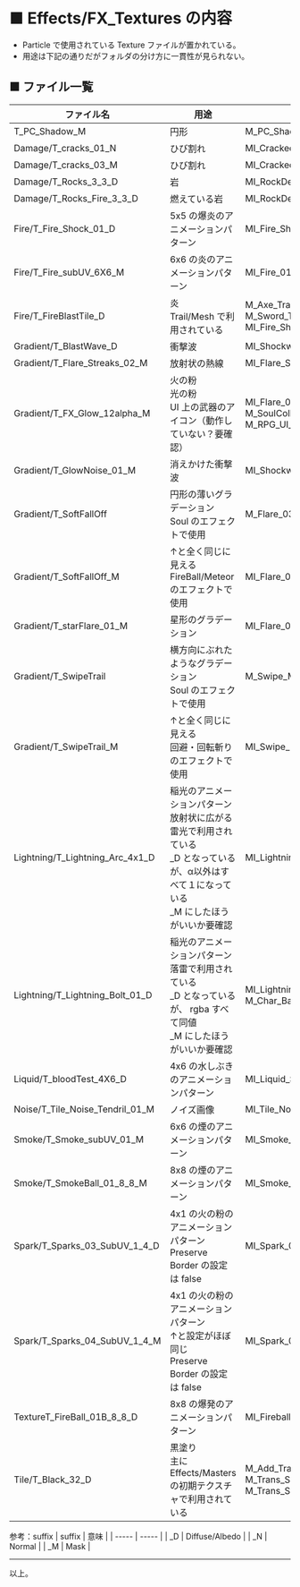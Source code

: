 # ■ Effects/FX_Textures の内容
* Particle で使用されている Texture ファイルが置かれている。
* 用途は下記の通りだがフォルダの分け方に一貫性が見られない。
 
## ■ ファイル一覧

| ファイル名 | 用途 | 参照元 |
| ----- | ----- | ----- |
| T_PC_Shadow_M | 円形 | M_PC_Shadow_Mat |
| Damage/T_cracks_01_N | ひび割れ | MI_CrackedGround_01 |
| Damage/T_cracks_03_M | ひび割れ | MI_CrackedGround_01 |
| Damage/T_Rocks_3_3_D | 岩 | MI_RockDebris_Trans |
| Damage/T_Rocks_Fire_3_3_D | 燃えている岩 | MI_RockDebrisFire_Trans |
| Fire/T_Fire_Shock_01_D | 5x5 の爆炎のアニメーションパターン | MI_Fire_Shock_01_5x5_SubUV |
| Fire/T_Fire_subUV_6X6_M | 6x6 の炎のアニメーションパターン | MI_Fire_01_Add_6X6 |
| Fire/T_FireBlastTile_D | 炎<br>Trail/Mesh で利用されている | M_Axe_Trail<br>M_Sword_Trail<br>MI_Fire_Sheet_01 |
| Gradient/T_BlastWave_D | 衝撃波 | MI_Shockwave_01_ADD |
| Gradient/T_Flare_Streaks_02_M | 放射状の熱線 | MI_Flare_Streak_01 |
| Gradient/T_FX_Glow_12alpha_M | 火の粉<br>光の粉<br>UI 上の武器のアイコン（動作していない？要確認） | MI_Flare_09<br>M_SoulCollectible<br>M_RPG_UI_Button01 |
| Gradient/T_GlowNoise_01_M | 消えかけた衝撃波 | MI_Shockwave_03_Add |
| Gradient/T_SoftFallOff | 円形の薄いグラデーション<br>Soul のエフェクトで使用 | M_Flare_03_INST |
| Gradient/T_SoftFallOff_M | ↑と全く同じに見える<br>FireBall/Meteor のエフェクトで使用 | MI_Flare_03 |
| Gradient/T_starFlare_01_M | 星形のグラデーション | MI_Flare_01 |
| Gradient/T_SwipeTrail | 横方向にぶれたようなグラデーション<br>Soul のエフェクトで使用 | M_Swipe_Mesh_Add_2Sided_01_INST |
| Gradient/T_SwipeTrail_M | ↑と全く同じに見える<br>回避・回転斬りのエフェクトで使用 | MI_Swipe_Mesh_Add_2Sided_01 |
| Lightning/T_Lightning_Arc_4x1_D | 稲光のアニメーションパターン<br>放射状に広がる雷光で利用されている<br>_D となっているが、α以外はすべて１になっている<br>_M にしたほうがいいか要確認 | MI_Lightning_Arc_01_Trans_4X1 |
| Lightning/T_Lightning_Bolt_01_D | 稲光のアニメーションパターン<br>落雷で利用されている<br>_D となっているが、 rgba すべて同値<br>_M にしたほうがいいか要確認 | MI_Lightning_Bolt_01_Add_4X1<br>M_Char_Barbrous |
| Liquid/T_bloodTest_4X6_D | 4x6 の水しぶきのアニメーションパターン | MI_Liquid_Spray_01_4X6 |
| Noise/T_Tile_Noise_Tendril_01_M | ノイズ画像 | MI_Tile_Noise_Tendril_01_in |
| Smoke/T_Smoke_subUV_01_M | 6x6 の煙のアニメーションパターン | MI_Smoke_02_Trans_6X6 |
| Smoke/T_SmokeBall_01_8_8_M | 8x8 の煙のアニメーションパターン | MI_Smoke_01_8X8 |
| Spark/T_Sparks_03_SubUV_1_4_D | 4x1 の火の粉のアニメーションパターン<br>Preserve Border の設定は false | MI_Spark_03_1_4 |
| Spark/T_Sparks_04_SubUV_1_4_M | 4x1 の火の粉のアニメーションパターン<br>↑と設定がほぼ同じ<br>Preserve Border の設定は false | MI_Spark_04_SubUV_1_4 |
| TextureT_FireBall_01B_8_8_D | 8x8 の爆発のアニメーションパターン | MI_Fireball_01_8X8 |
| Tile/T_Black_32_D | 黒塗り<br>主に Effects/Masters の初期テクスチャで利用されている | M_Add_Trail_2Sided_Pan_Master<br>M_Trans_Sprite_Master_DepthFade<br>M_Trans_Sprite_Master_Surface |

参考：suffix
 | suffix | 意味 |
 | ----- | ----- |
 | _D | Diffuse/Albedo |
 | _N | Normal |
 | _M | Mask |

----
以上。
